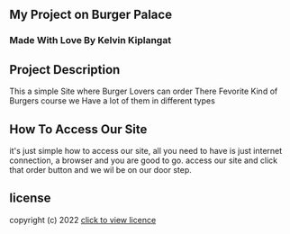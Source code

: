 ## My Project on Burger Palace


### Made With Love By Kelvin Kiplangat

## Project Description

This a simple Site where Burger Lovers can order There Fevorite Kind of Burgers course we Have a lot of them in different  types

## How To Access Our Site

it's just simple how to access our site, all you need to have is just internet connection, a browser and you are good to go. access our site and click that order button and we wil be on our door step.

## license

copyright (c) 2022 [click to view licence](mit)
